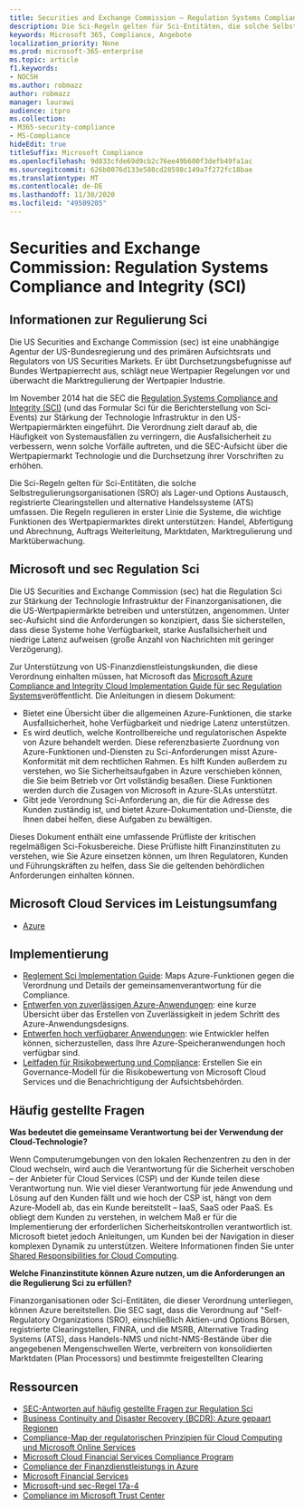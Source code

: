 ```yaml
---
title: Securities and Exchange Commission – Regulation Systems Compliance and Integrity (SCI)
description: Die Sci-Regeln gelten für Sci-Entitäten, die solche Selbstregulierungsorganisationen (SRO) als Lager-und Options Austausch, registrierte Clearingstellen und alternative Handelssysteme (ATS) umfassen.
keywords: Microsoft 365, Compliance, Angebote
localization_priority: None
ms.prod: microsoft-365-enterprise
ms.topic: article
f1.keywords:
- NOCSH
ms.author: robmazz
author: robmazz
manager: laurawi
audience: itpro
ms.collection:
- M365-security-compliance
- MS-Compliance
hideEdit: true
titleSuffix: Microsoft Compliance
ms.openlocfilehash: 9d833cfde69d9cb2c76ee49b600f3defb49fa1ac
ms.sourcegitcommit: 626b0076d133e588cd28598c149a7f272fc18bae
ms.translationtype: MT
ms.contentlocale: de-DE
ms.lasthandoff: 11/30/2020
ms.locfileid: "49509205"
---
```

# <a name="securities-and-exchange-commission-regulation-systems-compliance-and-integrity-sci"></a>Securities and Exchange Commission: Regulation Systems Compliance and Integrity (SCI)

## <a name="about-regulation-sci"></a>Informationen zur Regulierung Sci

Die US Securities and Exchange Commission (sec) ist eine unabhängige Agentur der US-Bundesregierung und des primären Aufsichtsrats und Regulators von US Securities Markets. Er übt Durchsetzungsbefugnisse auf Bundes Wertpapierrecht aus, schlägt neue Wertpapier Regelungen vor und überwacht die Marktregulierung der Wertpapier Industrie.

Im November 2014 hat die SEC die [Regulation Systems Compliance and Integrity (SCI)](https://www.sec.gov/rules/final/2014/34-73639.pdf) (und das Formular Sci für die Berichterstellung von Sci-Events) zur Stärkung der Technologie Infrastruktur in den US-Wertpapiermärkten eingeführt. Die Verordnung zielt darauf ab, die Häufigkeit von Systemausfällen zu verringern, die Ausfallsicherheit zu verbessern, wenn solche Vorfälle auftreten, und die SEC-Aufsicht über die Wertpapiermarkt Technologie und die Durchsetzung ihrer Vorschriften zu erhöhen.

Die Sci-Regeln gelten für Sci-Entitäten, die solche Selbstregulierungsorganisationen (SRO) als Lager-und Options Austausch, registrierte Clearingstellen und alternative Handelssysteme (ATS) umfassen. Die Regeln regulieren in erster Linie die Systeme, die wichtige Funktionen des Wertpapiermarktes direkt unterstützen: Handel, Abfertigung und Abrechnung, Auftrags Weiterleitung, Marktdaten, Marktregulierung und Marktüberwachung.

## <a name="microsoft-and-sec-regulation-sci"></a>Microsoft und sec Regulation Sci

Die US Securities and Exchange Commission (sec) hat die Regulation Sci zur Stärkung der Technologie Infrastruktur der Finanzorganisationen, die die US-Wertpapiermärkte betreiben und unterstützen, angenommen. Unter sec-Aufsicht sind die Anforderungen so konzipiert, dass Sie sicherstellen, dass diese Systeme hohe Verfügbarkeit, starke Ausfallsicherheit und niedrige Latenz aufweisen (große Anzahl von Nachrichten mit geringer Verzögerung).

Zur Unterstützung von US-Finanzdienstleistungskunden, die diese Verordnung einhalten müssen, hat Microsoft das [Microsoft Azure Compliance and Integrity Cloud Implementation Guide für sec Regulation Systems](https://servicetrust.microsoft.com/ViewPage/TrustDocumentsV3?command=Download&downloadType=Document&downloadId=a69ce0c1-7b7e-44e9-9143-867241e6b2f9&tab=7f51cb60-3d6c-11e9-b2af-7bb9f5d2d913&docTab=7f51cb60-3d6c-11e9-b2af-7bb9f5d2d913_FAQ_and_White_Papers)veröffentlicht. Die Anleitungen in diesem Dokument:

- Bietet eine Übersicht über die allgemeinen Azure-Funktionen, die starke Ausfallsicherheit, hohe Verfügbarkeit und niedrige Latenz unterstützen.
- Es wird deutlich, welche Kontrollbereiche und regulatorischen Aspekte von Azure behandelt werden. Diese referenzbasierte Zuordnung von Azure-Funktionen und-Diensten zu Sci-Anforderungen misst Azure-Konformität mit dem rechtlichen Rahmen. Es hilft Kunden außerdem zu verstehen, wo Sie Sicherheitsaufgaben in Azure verschieben können, die Sie beim Betrieb vor Ort vollständig besaßen. Diese Funktionen werden durch die Zusagen von Microsoft in Azure-SLAs unterstützt.
- Gibt jede Verordnung Sci-Anforderung an, die für die Adresse des Kunden zuständig ist, und bietet Azure-Dokumentation und-Dienste, die Ihnen dabei helfen, diese Aufgaben zu bewältigen.

Dieses Dokument enthält eine umfassende Prüfliste der kritischen regelmäßigen Sci-Fokusbereiche. Diese Prüfliste hilft Finanzinstituten zu verstehen, wie Sie Azure einsetzen können, um Ihren Regulatoren, Kunden und Führungskräften zu helfen, dass Sie die geltenden behördlichen Anforderungen einhalten können.

## <a name="microsoft-in-scope-cloud-services"></a>Microsoft Cloud Services im Leistungsumfang

- [Azure](https://aka.ms/AzureCompliance)

## <a name="how-to-implement"></a>Implementierung

- [Reglement Sci Implementation Guide](https://servicetrust.microsoft.com/ViewPage/TrustDocumentsV3?command=Download&downloadType=Document&downloadId=a69ce0c1-7b7e-44e9-9143-867241e6b2f9&tab=7f51cb60-3d6c-11e9-b2af-7bb9f5d2d913&docTab=7f51cb60-3d6c-11e9-b2af-7bb9f5d2d913_FAQ_and_White_Papers): Maps Azure-Funktionen gegen die Verordnung und Details der gemeinsamenverantwortung für die Compliance.
- [Entwerfen von zuverlässigen Azure-Anwendungen](https://docs.microsoft.com/azure/architecture/resiliency/): eine kurze Übersicht über das Erstellen von Zuverlässigkeit in jedem Schritt des Azure-Anwendungsdesigns.
- [Entwerfen hoch verfügbarer Anwendungen](https://docs.microsoft.com/azure/storage/common/storage-designing-ha-apps-with-ragrs): wie Entwickler helfen können, sicherzustellen, dass Ihre Azure-Speicheranwendungen hoch verfügbar sind.
- [Leitfaden für Risikobewertung und Compliance](https://aka.ms/RiskGovernanceGuide): Erstellen Sie ein Governance-Modell für die Risikobewertung von Microsoft Cloud Services und die Benachrichtigung der Aufsichtsbehörden.

## <a name="frequently-asked-questions"></a>Häufig gestellte Fragen

**Was bedeutet die gemeinsame Verantwortung bei der Verwendung der Cloud-Technologie?**

Wenn Computerumgebungen von den lokalen Rechenzentren zu den in der Cloud wechseln, wird auch die Verantwortung für die Sicherheit verschoben – der Anbieter für Cloud Services (CSP) und der Kunde teilen diese Verantwortung nun. Wie viel dieser Verantwortung für jede Anwendung und Lösung auf den Kunden fällt und wie hoch der CSP ist, hängt von dem Azure-Modell ab, das ein Kunde bereitstellt – IaaS, SaaS oder PaaS. Es obliegt dem Kunden zu verstehen, in welchem Maß er für die Implementierung der erforderlichen Sicherheitskontrollen verantwortlich ist. Microsoft bietet jedoch Anleitungen, um Kunden bei der Navigation in dieser komplexen Dynamik zu unterstützen. Weitere Informationen finden Sie unter [Shared Responsibilities for Cloud Computing](https://gallery.technet.microsoft.com/Shared-Responsibilities-81d0ff91).

**Welche Finanzinstitute können Azure nutzen, um die Anforderungen an die Regulierung Sci zu erfüllen?**

Finanzorganisationen oder Sci-Entitäten, die dieser Verordnung unterliegen, können Azure bereitstellen. Die SEC sagt, dass die Verordnung auf "Self-Regulatory Organizations (SRO), einschließlich Aktien-und Options Börsen, registrierte Clearingstellen, FINRA, und die MSRB, Alternative Trading Systems (ATS), dass Handels-NMS und nicht-NMS-Bestände über die angegebenen Mengenschwellen Werte, verbreitern von konsolidierten Marktdaten (Plan Processors) und bestimmte freigestellten Clearing

## <a name="resources"></a>Ressourcen

- [SEC-Antworten auf häufig gestellte Fragen zur Regulation Sci](https://www.sec.gov/divisions/marketreg/regulation-sci-faq.shtml)
- [Business Continuity and Disaster Recovery (BCDR): Azure gepaart Regionen](https://docs.microsoft.com/azure/best-practices-availability-paired-regions)
- [Compliance-Map der regulatorischen Prinzipien für Cloud Computing und Microsoft Online Services](https://aka.ms/FinServ-Guide-US)
- [Microsoft Cloud Financial Services Compliance Program](https://aka.ms/FSCP-Print)
- [Compliance der Finanzdienstleistungs in Azure](https://aka.ms/FinServ-Compliance-Azure)
- [Microsoft Financial Services](https://aka.ms/FinServ-Compliance)
- [Microsoft-und sec-Regel 17a-4](offering-SEC-17a-4.md)
- [Compliance im Microsoft Trust Center](https://www.microsoft.com/trust-center/compliance/compliance-overview)
